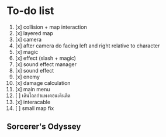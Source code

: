 # To-do list

1. [x] collision + map interaction
1. [x] layered map
1. [x] camera
1. [x] after camera do facing left and right relative to character
1. [x] magic
1. [x] effect (slash + magic)
1. [x] sound effect manager
1. [x] sound effect
1. [x] enemy
1. [x] damage calculation
1. [x] main menu
1. [ ] เดินไถลกำแพงตอนเดินติด
1. [x] interacable
1. [ ] small map fix

## Sorcerer's Odyssey

